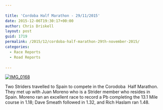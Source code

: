 ```yaml
---

title: 'Cordoba Half Marathon - 29/11/2015'
date: 2015-12-06T19:30:17+00:00
author: Chris Driskell
layout: post
guid: 1719
permalink: /2015/12/cordoba-half-marathon-29th-november-2015/
categories:
  - Race Reports
  - Road Reports

---
```

[<img class="alignnone size-medium wp-image-1735" src="/Images/2015/12/IMG_0168-300x169.jpg" alt="IMG_0168" width="300" height="169" srcset="/Images/2015/12/IMG_0168-300x169.jpg 300w, /Images/2015/12/IMG_0168.jpg 960w" sizes="(max-width: 300px) 100vw, 300px" />](/Images/2015/12/IMG_0168.jpg)

Two Striders travelled to Spain to compete in the Corodoba  Half Marathon. They met up with Juan Moreno who is a Strider member who resides in Spain. Moreno ran an excellent race to record a Pb completing the 13.1 Mile course in 1.18; Dave Smeath followed in 1.32, and Rich Haslam ran 1.48.